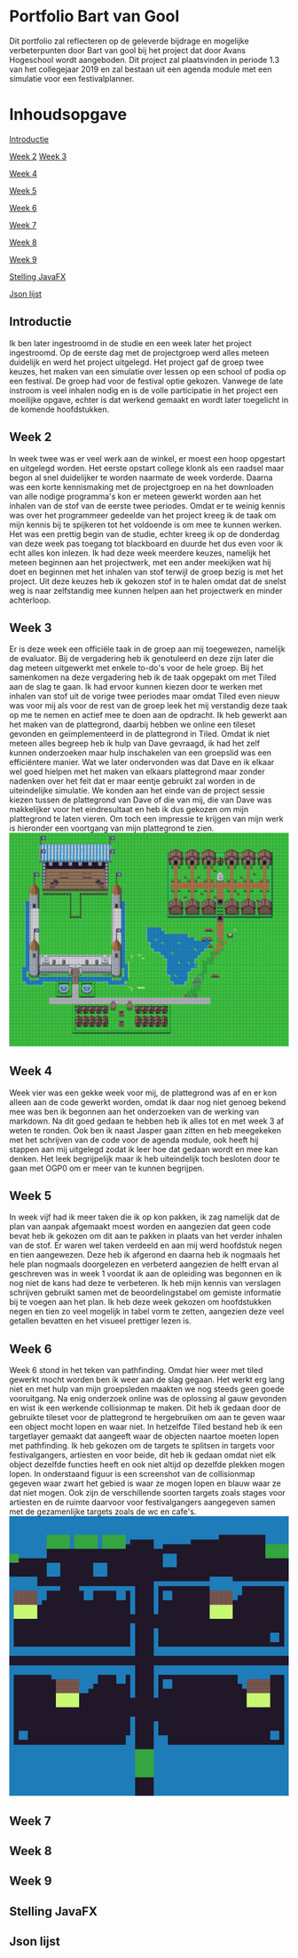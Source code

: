 # Portfolio Bart van Gool

Dit portfolio zal reflecteren op de geleverde bijdrage en mogelijke verbeterpunten door Bart van gool bij het project dat door Avans Hogeschool wordt aangeboden. Dit project zal plaatsvinden in periode 1.3 van het collegejaar 2019 en zal bestaan uit een agenda module met een simulatie voor een festivalplanner.

# Inhoudsopgave

[Introductie](#introductie)

[Week 2](#week-2)
[Week 3](#week-3)

[Week 4](#week-4)

[Week 5](#week-5)

[Week 6](#week-6)

[Week 7](#week-7)

[Week 8](#week-8)

[Week 9](#week-9)

[Stelling JavaFX](#stelling-javafx)

[Json lijst](#json-lijst)

## Introductie

Ik ben later ingestroomd in de studie en een week later het project ingestroomd. Op de eerste dag met de projectgroep werd alles meteen duidelijk en werd het project uitgelegd. Het project gaf de groep twee keuzes, het maken van een simulatie over lessen op een school of podia op een festival. De groep had voor de festival optie gekozen. Vanwege de late instroom is veel inhalen nodig en is de volle participatie in het project een moeilijke opgave, echter is dat werkend gemaakt en wordt later toegelicht in de komende hoofdstukken.

## Week 2

In week twee was er veel werk aan de winkel, er moest een hoop opgestart en uitgelegd worden. Het eerste opstart college klonk als een raadsel maar begon al snel duidelijker te worden naarmate de week vorderde. Daarna was een korte kennismaking met de projectgroep en na het downloaden van alle nodige programma's kon er meteen gewerkt worden aan het inhalen van de stof van de eerste twee periodes. Omdat er te weinig kennis was over het programmeer gedeelde van het project kreeg ik de taak om mijn kennis bij te spijkeren tot het voldoende is om mee te kunnen werken.
Het was een prettig begin van de studie, echter kreeg ik op de donderdag van deze week pas toegang tot blackboard en duurde het dus even voor ik echt alles kon inlezen. Ik had deze week meerdere keuzes, namelijk het meteen beginnen aan het projectwerk, met een ander meekijken wat hij doet en beginnen met het inhalen van stof terwijl de groep bezig is met het project. Uit deze keuzes heb ik gekozen stof in te halen omdat dat de snelst weg is naar zelfstandig mee kunnen helpen aan het projectwerk en minder achterloop.

## Week 3

Er is deze week een officiële taak in de groep aan mij toegewezen, namelijk de evaluator. Bij de vergadering heb ik genotuleerd en deze zijn later die dag meteen uitgewerkt met enkele to-do's voor de hele groep. Bij het samenkomen na deze vergadering heb ik de taak opgepakt om met Tiled aan de slag te gaan. Ik had ervoor kunnen kiezen door te werken met inhalen van stof uit de vorige twee periodes maar omdat Tiled even nieuw was voor mij als voor de rest van de groep leek het mij verstandig deze taak op me te nemen en actief mee te doen aan de opdracht. Ik heb gewerkt aan het maken van de plattegrond, daarbij hebben we online een tileset gevonden en geïmplementeerd in de plattegrond in Tiled. Omdat ik niet meteen alles begreep heb ik hulp van Dave gevraagd, ik had het zelf kunnen onderzoeken maar hulp inschakelen van een groepslid was een efficiëntere manier. Wat we later ondervonden was dat Dave en ik elkaar wel goed hielpen met het maken van elkaars plattegrond maar zonder nadenken over het feit dat er maar eentje gebruikt zal worden in de uiteindelijke simulatie. We konden aan het einde van de project sessie kiezen tussen de plattegrond van Dave of die van mij, die van Dave was makkelijker voor het eindresultaat en heb ik dus gekozen om mijn plattegrond te laten vieren. Om toch een impressie te krijgen van mijn werk is hieronder een voortgang van mijn plattegrond te zien.
![alt text](https://github.com/Jaspervanes-github/Proftaak-P1.3-B2/blob/master/portfolio's/resources/Bart/Plattegrond.png)

## Week 4

Week vier was een gekke week voor mij, de plattegrond was af en er kon alleen aan de code gewerkt worden, omdat ik daar nog niet genoeg bekend mee was ben ik begonnen aan het onderzoeken van de werking van markdown. Na dit goed gedaan te hebben heb ik alles tot en met week 3 af weten te ronden. Ook ben ik naast Jasper gaan zitten en heb meegekeken met het schrijven van de code voor de agenda module, ook heeft hij stappen aan mij uitgelegd zodat ik leer hoe dat gedaan wordt en mee kan denken. Het leek begrijpelijk maar ik heb uiteindelijk toch besloten door te gaan met OGP0 om er meer van te kunnen begrijpen.

## Week 5

In week vijf had ik meer taken die ik op kon pakken, ik zag namelijk dat de plan van aanpak afgemaakt moest worden en aangezien dat geen code bevat heb ik gekozen om dit aan te pakken in plaats van het verder inhalen van de stof. Er waren wel taken verdeeld en aan mij werd hoofdstuk negen en tien aangewezen. Deze heb ik afgerond en daarna heb ik nogmaals het hele plan nogmaals doorgelezen en verbeterd aangezien de helft ervan al geschreven was in week 1 voordat ik aan de opleiding was begonnen en ik nog niet de kans had deze te verbeteren. Ik heb mijn kennis van verslagen schrijven gebruikt samen met de beoordelingstabel om gemiste informatie bij te voegen aan het plan. Ik heb deze week gekozen om hoofdstukken negen en tien zo veel mogelijk in tabel vorm te zetten, aangezien deze veel getallen bevatten en het visueel prettiger lezen is.

## Week 6

Week 6 stond in het teken van pathfinding. Omdat hier weer met tiled gewerkt mocht worden ben ik weer aan de slag gegaan. Het werkt erg lang niet en met hulp van mijn groepsleden maakten we nog steeds geen goede vooruitgang. Na enig onderzoek online was de oplossing al gauw gevonden en wist ik een werkende collisionmap te maken. Dit heb ik gedaan door de gebruikte tileset voor de plattegrond te hergebruiken om aan te geven waar een object mocht lopen en waar niet. In hetzelfde Tiled bestand heb ik een targetlayer gemaakt dat aangeeft waar de objecten naartoe moeten lopen met pathfinding. Ik heb gekozen om de targets te splitsen in targets voor festivalgangers, artiesten en voor beide, dit heb ik gedaan omdat niet elk object dezelfde functies heeft en ook niet altijd op dezelfde plekken mogen lopen. In onderstaand figuur is een screenshot van de collisionmap gegeven waar zwart het gebied is waar ze mogen lopen en blauw waar ze dat niet mogen. Ook zijn de verschillende soorten targets zoals stages voor artiesten en de ruimte  daarvoor voor festivalgangers aangegeven samen met de gezamenlijke targets zoals de wc en cafe's.
![figuur 2](https://github.com/Jaspervanes-github/Proftaak-P1.3-B2/blob/master/portfolio's/resources/Bart/map.png)
## Week 7
## Week 8
## Week 9
## Stelling JavaFX
## Json lijst

